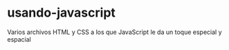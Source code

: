 # usando-javascript
Varios archivos HTML y CSS a los que JavaScript le da un toque especial y espacial

